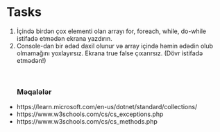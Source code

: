 # Tasks
<ol>
<li>İçində birdən çox elementi olan arrayı for, foreach, while, do-while istifadə etmədən ekrana yazdırın.</li>
<li>Console-dan bir ədəd daxil olunur və array içində həmin ədədin olub olmamağını yoxlayırsız. Ekrana true false çıxarırsız. (Dövr istifadə etmədən!)</li>
</ol>
</br>
<ul>
<h3>Məqalələr</h3>
<li>https://learn.microsoft.com/en-us/dotnet/standard/collections/</li>
<li>https://www.w3schools.com/cs/cs_exceptions.php</li>
<li>https://www.w3schools.com/cs/cs_methods.php</li>
</ul>
